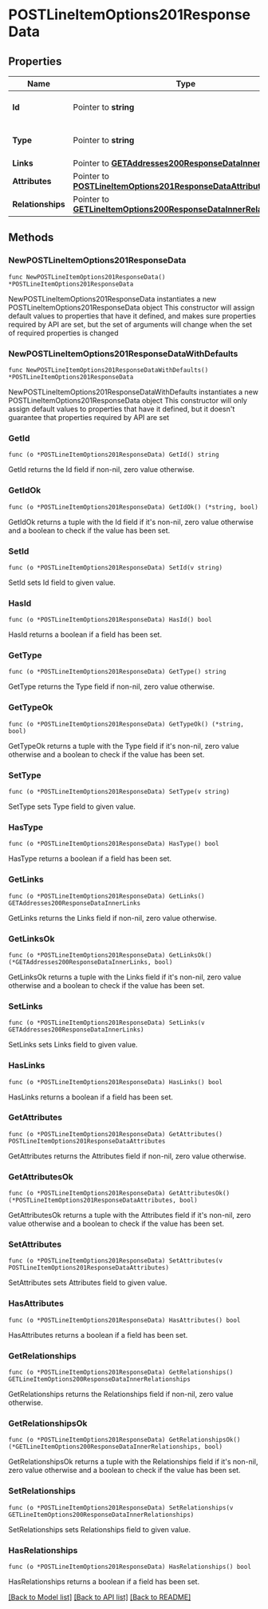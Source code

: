 # POSTLineItemOptions201ResponseData

## Properties

Name | Type | Description | Notes
------------ | ------------- | ------------- | -------------
**Id** | Pointer to **string** | The resource&#39;s id | [optional] 
**Type** | Pointer to **string** | The resource&#39;s type | [optional] 
**Links** | Pointer to [**GETAddresses200ResponseDataInnerLinks**](GETAddresses200ResponseDataInnerLinks.md) |  | [optional] 
**Attributes** | Pointer to [**POSTLineItemOptions201ResponseDataAttributes**](POSTLineItemOptions201ResponseDataAttributes.md) |  | [optional] 
**Relationships** | Pointer to [**GETLineItemOptions200ResponseDataInnerRelationships**](GETLineItemOptions200ResponseDataInnerRelationships.md) |  | [optional] 

## Methods

### NewPOSTLineItemOptions201ResponseData

`func NewPOSTLineItemOptions201ResponseData() *POSTLineItemOptions201ResponseData`

NewPOSTLineItemOptions201ResponseData instantiates a new POSTLineItemOptions201ResponseData object
This constructor will assign default values to properties that have it defined,
and makes sure properties required by API are set, but the set of arguments
will change when the set of required properties is changed

### NewPOSTLineItemOptions201ResponseDataWithDefaults

`func NewPOSTLineItemOptions201ResponseDataWithDefaults() *POSTLineItemOptions201ResponseData`

NewPOSTLineItemOptions201ResponseDataWithDefaults instantiates a new POSTLineItemOptions201ResponseData object
This constructor will only assign default values to properties that have it defined,
but it doesn't guarantee that properties required by API are set

### GetId

`func (o *POSTLineItemOptions201ResponseData) GetId() string`

GetId returns the Id field if non-nil, zero value otherwise.

### GetIdOk

`func (o *POSTLineItemOptions201ResponseData) GetIdOk() (*string, bool)`

GetIdOk returns a tuple with the Id field if it's non-nil, zero value otherwise
and a boolean to check if the value has been set.

### SetId

`func (o *POSTLineItemOptions201ResponseData) SetId(v string)`

SetId sets Id field to given value.

### HasId

`func (o *POSTLineItemOptions201ResponseData) HasId() bool`

HasId returns a boolean if a field has been set.

### GetType

`func (o *POSTLineItemOptions201ResponseData) GetType() string`

GetType returns the Type field if non-nil, zero value otherwise.

### GetTypeOk

`func (o *POSTLineItemOptions201ResponseData) GetTypeOk() (*string, bool)`

GetTypeOk returns a tuple with the Type field if it's non-nil, zero value otherwise
and a boolean to check if the value has been set.

### SetType

`func (o *POSTLineItemOptions201ResponseData) SetType(v string)`

SetType sets Type field to given value.

### HasType

`func (o *POSTLineItemOptions201ResponseData) HasType() bool`

HasType returns a boolean if a field has been set.

### GetLinks

`func (o *POSTLineItemOptions201ResponseData) GetLinks() GETAddresses200ResponseDataInnerLinks`

GetLinks returns the Links field if non-nil, zero value otherwise.

### GetLinksOk

`func (o *POSTLineItemOptions201ResponseData) GetLinksOk() (*GETAddresses200ResponseDataInnerLinks, bool)`

GetLinksOk returns a tuple with the Links field if it's non-nil, zero value otherwise
and a boolean to check if the value has been set.

### SetLinks

`func (o *POSTLineItemOptions201ResponseData) SetLinks(v GETAddresses200ResponseDataInnerLinks)`

SetLinks sets Links field to given value.

### HasLinks

`func (o *POSTLineItemOptions201ResponseData) HasLinks() bool`

HasLinks returns a boolean if a field has been set.

### GetAttributes

`func (o *POSTLineItemOptions201ResponseData) GetAttributes() POSTLineItemOptions201ResponseDataAttributes`

GetAttributes returns the Attributes field if non-nil, zero value otherwise.

### GetAttributesOk

`func (o *POSTLineItemOptions201ResponseData) GetAttributesOk() (*POSTLineItemOptions201ResponseDataAttributes, bool)`

GetAttributesOk returns a tuple with the Attributes field if it's non-nil, zero value otherwise
and a boolean to check if the value has been set.

### SetAttributes

`func (o *POSTLineItemOptions201ResponseData) SetAttributes(v POSTLineItemOptions201ResponseDataAttributes)`

SetAttributes sets Attributes field to given value.

### HasAttributes

`func (o *POSTLineItemOptions201ResponseData) HasAttributes() bool`

HasAttributes returns a boolean if a field has been set.

### GetRelationships

`func (o *POSTLineItemOptions201ResponseData) GetRelationships() GETLineItemOptions200ResponseDataInnerRelationships`

GetRelationships returns the Relationships field if non-nil, zero value otherwise.

### GetRelationshipsOk

`func (o *POSTLineItemOptions201ResponseData) GetRelationshipsOk() (*GETLineItemOptions200ResponseDataInnerRelationships, bool)`

GetRelationshipsOk returns a tuple with the Relationships field if it's non-nil, zero value otherwise
and a boolean to check if the value has been set.

### SetRelationships

`func (o *POSTLineItemOptions201ResponseData) SetRelationships(v GETLineItemOptions200ResponseDataInnerRelationships)`

SetRelationships sets Relationships field to given value.

### HasRelationships

`func (o *POSTLineItemOptions201ResponseData) HasRelationships() bool`

HasRelationships returns a boolean if a field has been set.


[[Back to Model list]](../README.md#documentation-for-models) [[Back to API list]](../README.md#documentation-for-api-endpoints) [[Back to README]](../README.md)


